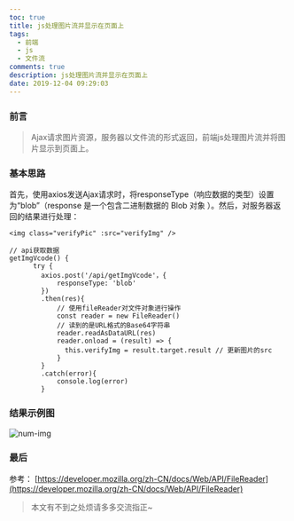 ```yaml
---
toc: true
title: js处理图片流并显示在页面上
tags:
  - 前端
  - js
  - 文件流
comments: true
description: js处理图片流并显示在页面上
date: 2019-12-04 09:29:03
---
```



### 前言


>Ajax请求图片资源，服务器以文件流的形式返回，前端js处理图片流并将图片显示到页面上。

### 基本思路
首先，使用axios发送Ajax请求时，将responseType（响应数据的类型）设置为“blob”（response 是一个包含二进制数据的 Blob 对象 ）。然后，对服务器返回的结果进行处理：


```
<img class="verifyPic" :src="verifyImg" />
```
<!--more-->
```
// api获取数据
getImgVcode() {
      try {
        axios.post('/api/getImgVcode'，{
            responseType: 'blob'
        })
        .then(res){
            // 使用fileReader对文件对象进行操作 
            const reader = new FileReader() 
            // 读到的是URL格式的Base64字符串
            reader.readAsDataURL(res) 
            reader.onload = (result) => {
              this.verifyImg = result.target.result // 更新图片的src
            }
        }
        .catch(error){
            console.log(error)
        }
```
### 结果示例图

![num-img](num-img.png)

### 最后

参考： [https://developer.mozilla.org/zh-CN/docs/Web/API/FileReader](https://developer.mozilla.org/zh-CN/docs/Web/API/FileReader)

>本文有不到之处烦请多多交流指正~
